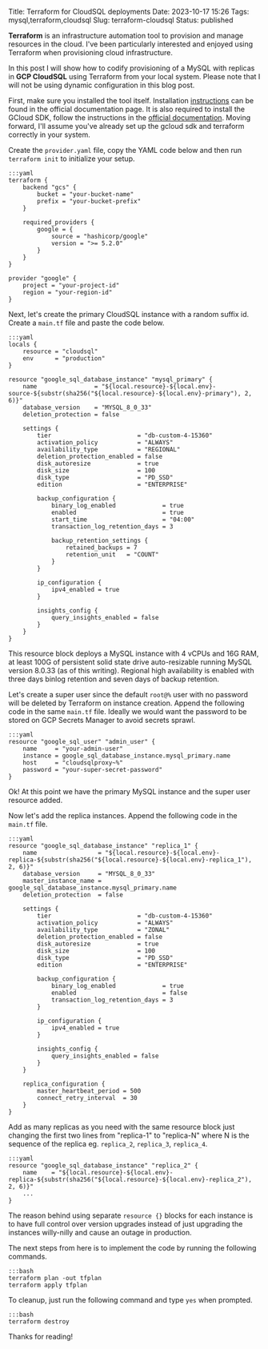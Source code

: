 Title: Terraform for CloudSQL deployments
Date: 2023-10-17 15:26
Tags: mysql,terraform,cloudsql
Slug: terraform-cloudsql
Status: published


**Terraform** is an infrastructure automation tool to provision and manage resources in the cloud. I've been particularly interested and enjoyed using Terraform when provisioning cloud infrastructure.

In this post I will show how to codify provisioning of a MySQL with replicas in **GCP CloudSQL** using Terraform from your local system. Please note that I will not be using dynamic configuration in this blog post.

First, make sure you installed the tool itself. Installation [instructions](https://developer.hashicorp.com/terraform/tutorials/aws-get-started/install-cli) can be found in the official documentation page. It is also required to install the GCloud SDK, follow the instructions in the [official documentation](https://cloud.google.com/sdk/docs/install). Moving forward, I'll assume you've already set up the gcloud sdk and terraform correctly in your system.

Create the `provider.yaml` file, copy the YAML code below and then run `terraform init` to initialize your setup.

    :::yaml
    terraform {
        backend "gcs" {
            bucket = "your-bucket-name"
            prefix = "your-bucket-prefix"
        }

        required_providers {
            google = {
                source = "hashicorp/google"
                version = ">= 5.2.0"
            }
        }
    }

    provider "google" {
        project = "your-project-id"
        region = "your-region-id"
    }

Next, let's create the primary CloudSQL instance with a random suffix id. Create a `main.tf` file and paste the code below.

    :::yaml
    locals {
        resource = "cloudsql"
        env      = "production"
    }

    resource "google_sql_database_instance" "mysql_primary" {
        name                = "${local.resource}-${local.env}-source-${substr(sha256("${local.resource}-${local.env}-primary"), 2, 6)}"
        database_version    = "MYSQL_8_0_33"
        deletion_protection = false

        settings {
            tier                        = "db-custom-4-15360"
            activation_policy           = "ALWAYS"
            availability_type           = "REGIONAL"
            deletion_protection_enabled = false
            disk_autoresize             = true
            disk_size                   = 100
            disk_type                   = "PD_SSD"
            edition                     = "ENTERPRISE"

            backup_configuration {
                binary_log_enabled             = true
                enabled                        = true
                start_time                     = "04:00"
                transaction_log_retention_days = 3

                backup_retention_settings {
                    retained_backups = 7
                    retention_unit   = "COUNT"
                }
            }

            ip_configuration {
                ipv4_enabled = true
            }

            insights_config {
                query_insights_enabled = false
            }
        }
    }

This resource block deploys a MySQL instance with 4 vCPUs and 16G RAM, at least 100G of persistent solid state drive auto-resizable running MySQL version 8.0.33 (as of this writing). Regional high availability is enabled with three days binlog retention and seven days of backup retention.

Let's create a super user since the default `root@%` user with no password will be deleted by Terraform on instance creation. Append the following code in the same `main.tf` file. Ideally we would want the password to be stored on GCP Secrets Manager to avoid secrets sprawl.

    :::yaml
    resource "google_sql_user" "admin_user" {
        name     = "your-admin-user"
        instance = google_sql_database_instance.mysql_primary.name
        host     = "cloudsqlproxy~%"
        password = "your-super-secret-password"
    }

Ok! At this point we have the primary MySQL instance and the super user resource added.

Now let's add the replica instances. Append the following code in the `main.tf` file.

    :::yaml
    resource "google_sql_database_instance" "replica_1" {
        name                 = "${local.resource}-${local.env}-replica-${substr(sha256("${local.resource}-${local.env}-replica_1"), 2, 6)}"
        database_version     = "MYSQL_8_0_33"
        master_instance_name = google_sql_database_instance.mysql_primary.name
        deletion_protection  = false

        settings {
            tier                        = "db-custom-4-15360"
            activation_policy           = "ALWAYS"
            availability_type           = "ZONAL"
            deletion_protection_enabled = false
            disk_autoresize             = true
            disk_size                   = 100
            disk_type                   = "PD_SSD"
            edition                     = "ENTERPRISE"

            backup_configuration {
                binary_log_enabled             = true
                enabled                        = false
                transaction_log_retention_days = 3
            }

            ip_configuration {
                ipv4_enabled = true
            }

            insights_config {
                query_insights_enabled = false
            }
        }

        replica_configuration {
            master_heartbeat_period = 500
            connect_retry_interval  = 30
        }
    }

Add as many replicas as you need with the same resource block just changing the first two lines from "replica-1" to "replica-N" where N is the sequence of the replica eg. `replica_2`, `replica_3`, `replica_4`.

    :::yaml
    resource "google_sql_database_instance" "replica_2" {
        name    = "${local.resource}-${local.env}-replica-${substr(sha256("${local.resource}-${local.env}-replica_2"), 2, 6)}"
        ...
    }

The reason behind using separate `resource {}` blocks for each instance is to have full control over version upgrades instead of just upgrading the instances willy-nilly and cause an outage in production.

The next steps from here is to implement the code by running the following commands.

    :::bash
    terraform plan -out tfplan
    terraform apply tfplan

To cleanup, just run the following command and type `yes` when prompted.

    :::bash
    terraform destroy

Thanks for reading!